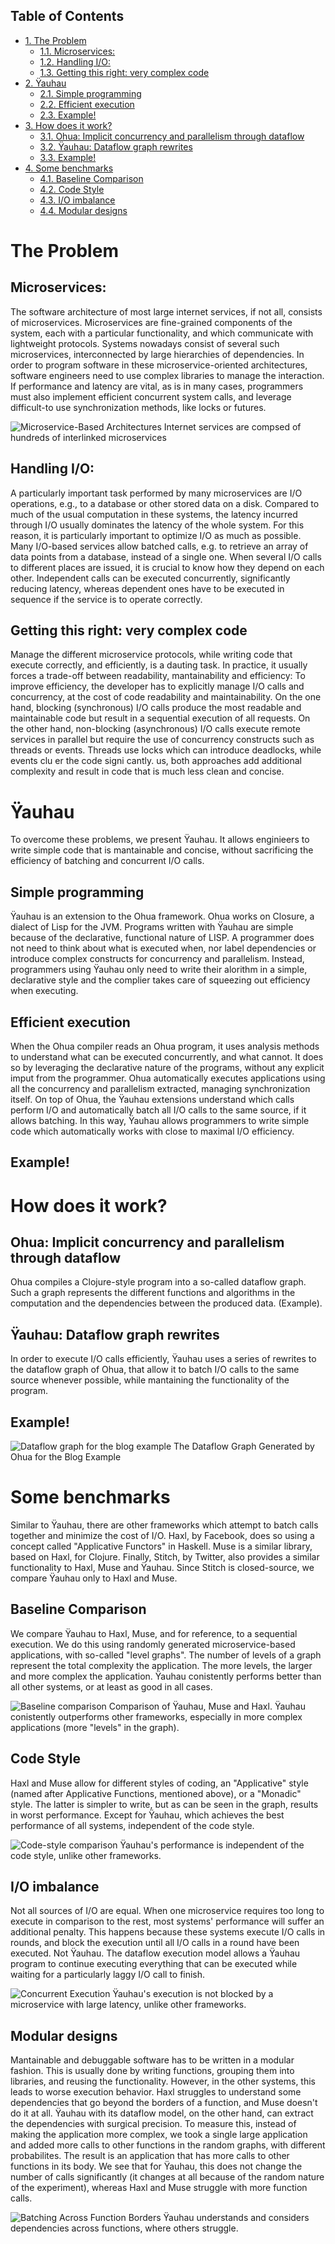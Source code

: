 <div id="table-of-contents">
<h2>Table of Contents</h2>
<div id="text-table-of-contents">
<ul class="nav navbar-nav">
<li><a href="#sec-1">1. The Problem</a>
<ul>
<li><a href="#sec-1-1">1.1. Microservices:</a></li>
<li><a href="#sec-1-2">1.2. Handling I/O:</a></li>
<li><a href="#sec-1-3">1.3. Getting this right: very complex code</a></li>
</ul>
</li>
<li><a href="#sec-2">2. Ÿauhau</a>
<ul>
<li><a href="#sec-2-1">2.1. Simple programming</a></li>
<li><a href="#sec-2-2">2.2. Efficient execution</a></li>
<li><a href="#sec-2-3">2.3. Example!</a></li>
</ul>
</li>
<li><a href="#sec-3">3. How does it work?</a>
<ul>
<li><a href="#sec-3-1">3.1. Ohua: Implicit concurrency and parallelism through dataflow</a></li>
<li><a href="#sec-3-2">3.2. Ÿauhau: Dataflow graph rewrites</a></li>
<li><a href="#sec-3-3">3.3. Example!</a></li>
</ul>
</li>
<li><a href="#sec-4">4. Some benchmarks</a>
<ul>
<li><a href="#sec-4-1">4.1. Baseline Comparison</a></li>
<li><a href="#sec-4-2">4.2. Code Style</a></li>
<li><a href="#sec-4-3">4.3. I/O imbalance</a></li>
<li><a href="#sec-4-4">4.4. Modular designs</a></li>
</ul>
</li>
</ul>
</div>
</div>

# The Problem<a id="sec-1" name="sec-1"></a>

## Microservices:<a id="sec-1-1" name="sec-1-1"></a>

The software architecture of most large internet services, if not all, consists of microservices. Microservices are fine-grained components of the system, each with a particular functionality, and which communicate with lightweight protocols.
Systems nowadays consist of several such microservices, interconnected by large hierarchies of dependencies.
In order to program software in these microservice-oriented architectures, software engineers need to use complex libraries to manage the interaction. If performance and latency are vital, as is in many cases, programmers must also implement efficient
concurrent system calls, and leverage difficult-to use synchronization methods, like locks or futures.


![Microservice-Based Architectures](/figures/microservice-challenge.png)
Internet services are compsed of hundreds of interlinked microservices



## Handling I/O:<a id="sec-1-2" name="sec-1-2"></a>

A particularly important task performed by many microservices are I/O operations, e.g., to a database or other stored data on a disk. Compared to much of the usual computation in these systems, the latency incurred through I/O usually dominates the latency of the whole system.
For this reason, it is particularly important to optimize I/O as much as possible. Many I/O-based services allow batched calls, e.g. to retrieve an array of data points from a database, instead of a single one. When several I/O calls to different places are issued,
it is crucial to know how they depend on each other. Independent calls can be executed concurrently, significantly reducing latency, whereas dependent ones have to be executed in sequence if the service is to operate correctly.

## Getting this right: very complex code<a id="sec-1-3" name="sec-1-3"></a>

Manage the different microservice protocols, while writing code that execute correctly, and efficiently, is a dauting task. In practice, it usually forces a trade-off between readability, mantainability and efficiency:
To improve efficiency, the developer has to explicitly manage I/O calls and concurrency, at the cost of code readability and maintainability.
On the one hand, blocking (synchronous) I/O calls produce the most readable and maintainable code but result in a sequential execution of all requests.
On the other hand, non-blocking (asynchronous) I/O calls execute remote services in parallel but require the use of concurrency constructs such as threads or events.
Threads use locks which can introduce deadlocks, while events clu er the code signi cantly.  us, both approaches add additional complexity and result in code that is much less clean and concise.

# Ÿauhau<a id="sec-2" name="sec-2"></a>

To overcome these problems, we present Ÿauhau. It allows enginieers to write simple code that is mantainable and concise, without sacrificing the efficiency of batching and concurrent I/O calls.  

## Simple programming<a id="sec-2-1" name="sec-2-1"></a>

Ÿauhau is an extension to the Ohua framework. Ohua works on Closure, a dialect of Lisp for the JVM. Programs written with Ÿauhau are simple because of the declarative, functional nature of LISP.
A programmer does not need to think about what is executed when, nor label dependencies or introduce complex constructs for concurrency and parallelism.
Instead, programmers using Ÿauhau only need to write their alorithm in a simple, declarative style and the complier takes care of squeezing out efficiency when executing.

## Efficient execution<a id="sec-2-2" name="sec-2-2"></a>

When the Ohua compiler reads an Ohua program, it uses analysis methods to understand what can be executed concurrently, and what cannot. It does so by leveraging the declarative nature of the programs, without any explicit imput from the programmer.
Ohua automatically executes applications using all the concurrency and parallelism extracted, managing synchronization itself. On top of Ohua, the Ÿauhau extensions understand which calls perform I/O and automatically batch all I/O calls to the same source, if
it allows batching. In this way, Ÿauhau allows programmers to write simple code which automatically works with close to maximal I/O efficiency.

## Example!<a id="sec-2-3" name="sec-2-3"></a>

# How does it work?<a id="sec-3" name="sec-3"></a>

## Ohua: Implicit concurrency and parallelism through dataflow<a id="sec-3-1" name="sec-3-1"></a>

Ohua compiles a Clojure-style program into a so-called dataflow graph. Such a graph represents the different functions and algorithms in the computation and the dependencies between the produced data. (Example).

## Ÿauhau: Dataflow graph rewrites<a id="sec-3-2" name="sec-3-2"></a>

In order to execute I/O calls efficiently, Ÿauhau uses a series of rewrites to the dataflow graph of Ohua, that allow it to batch I/O calls to the same source whenever possible, while mantaining the functionality of the program. 


## Example!<a id="sec-3-3" name="sec-3-3"></a>

![Dataflow graph for the blog example](/figures/blog-graph-extended.pdf.png)
The Dataflow Graph Generated by Ohua for the Blog Example

# Some benchmarks<a id="sec-4" name="sec-4"></a>

Similar to Ÿauhau, there are other frameworks which attempt to batch calls together and minimize the cost of I/O. Haxl, by Facebook, does so using a concept called "Applicative Functors" in Haskell. Muse is a similar library, based on Haxl, for Clojure.
Finally, Stitch, by Twitter, also provides a similar functionality to Haxl, Muse and Ÿauhau. Since Stitch is closed-source, we compare Ÿauhau only to Haxl and Muse.

## Baseline Comparison<a id="sec-4-1" name="sec-4-1"></a>

We compare Ÿauhau to Haxl, Muse, and for reference, to a sequential execution. We do this using randomly generated microservice-based applications, with so-called "level graphs". The number of levels of a graph represent the total complexity the application. The more levels, the larger and more complex the application.
Ÿauhau conistently performs better than all other systems, or at least as good in all cases.

![Baseline comparison](/figures/baseline.pdf.png)
Comparison of Ÿauhau, Muse and Haxl. Ÿauhau conistently outperforms other frameworks, especially in more complex applications (more "levels" in the graph).

## Code Style<a id="sec-4-2" name="sec-4-2"></a>

Haxl and Muse allow for different styles of coding, an "Applicative" style (named after Applicative Functions, mentioned above), or a "Monadic" style. The latter is simpler to write, but as can be seen in the graph, results in worst performance. Except for Ÿauhau,
which achieves the best performance of all systems, independent of the code style.

![Code-style comparison](/figures/monad_applicative.pdf.png)
Ÿauhau's performance is independent of the code style, unlike other frameworks.

## I/O imbalance<a id="sec-4-3" name="sec-4-3"></a>

Not all sources of I/O are equal. When one microservice requires too long to execute in comparison to the rest, most systems' performance will suffer an additional penalty.
This happens because these systems execute I/O calls in rounds, and block the execution until all I/O calls in a round have been executed. Not Ÿauhau. The dataflow execution model
allows a Ÿauhau program to continue executing everything that can be executed while waiting for a particularly laggy I/O call to finish.

![Concurrent Execution](/figures/io-imbalance.pdf.png)
Ÿauhau's execution is not blocked by a microservice with large latency, unlike other frameworks.

## Modular designs<a id="sec-4-4" name="sec-4-4"></a>

Mantainable and debuggable software has to be written in a modular fashion. This is usually done by writing functions, grouping them into libraries, and reusing the functionality. 
However, in the other systems, this leads to worse execution behavior. Haxl struggles to understand some dependencies that go beyond the borders of a function, and Muse doesn't do it at all.
Ÿauhau with its dataflow model, on the other hand, can extract the dependencies with surgical precision. To measure this, instead of making the application more complex, we took a single large application and added more calls to other functions in the random graphs, 
with different probabilites. The result is an application that has more calls to other functions in its body. We see that for Ÿauhau, this does not change the number of calls significantly (it changes at all because of the random nature of the experiment), whereas
Haxl and Muse struggle with more function calls.

![Batching Across Function Borders](/figures/functions.pdf.png)
Ÿauhau understands and considers dependencies across functions, where others struggle.
